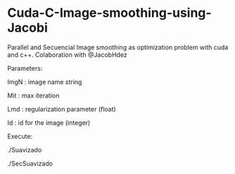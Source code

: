 # Cuda-C-Image-smoothing-using-Jacobi
Parallel and Secuencial Image smoothing as optimization problem with cuda and c++. Colaboration with @JacobHdez

Parameters:

ImgN : image name string

Mit  : max iteration

Lmd  : regularization parameter (float)

Id   : id for the image (integer)


Execute:

./Suavizado <ImgN> <Mit> <Lmd> <Id>

./SecSuavizado <ImgN> <Mit> <Lmd> <Id>
